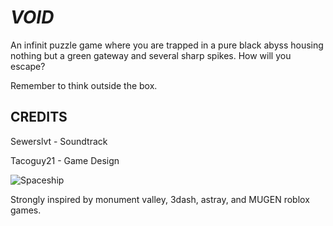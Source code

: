 # ***VOID***
An infinit puzzle game where you are trapped in a pure black abyss housing nothing but a green gateway and several sharp spikes. How will you escape?

Remember to think outside the box.

## CREDITS
Sewerslvt - Soundtrack

Tacoguy21 - Game Design

![Spaceship](https://github.com/TacoGuy21/VOID/assets/119009502/c779e3ea-cf23-4743-abed-76f7c4092a22)

Strongly inspired by monument valley, 3dash, astray, and MUGEN roblox games.
